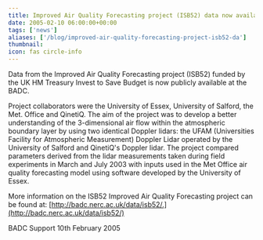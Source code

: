 ```yaml
---
title: Improved Air Quality Forecasting project (ISB52) data now available at BADC
date: 2005-02-10 06:00:00+00:00
tags: ['news']
aliases: ['/blog/improved-air-quality-forecasting-project-isb52-da']
thumbnail: 
icon: fas circle-info
---
```



Data from the Improved Air Quality Forecasting project (ISB52) funded by the 
UK HM Treasury Invest to Save Budget is now publicly available at the BADC. 


 
Project collaborators were the University of Essex, University of Salford, 
the Met. Office and QinetiQ. The aim of the project was to develop a better 
understanding of the 3-dimensional air flow within the atmospheric boundary 
layer by using two identical Doppler lidars: the UFAM (Universities Facility
 for Atmospheric Measurement) Doppler Lidar operated by the University of 
Salford and QinetiQ's Doppler lidar. The project compared parameters derived 
from the lidar measurements taken during field experiments in March and July 
2003 with inputs used in the Met Office air quality forecasting model using 
software developed by the University of Essex. 


 

More information on the ISB52 Improved Air Quality Forecasting project can be 
found at: 
[http://badc.nerc.ac.uk/data/isb52/.](http://badc.nerc.ac.uk/data/isb52/)


 

BADC Support
10th February 2005


 


